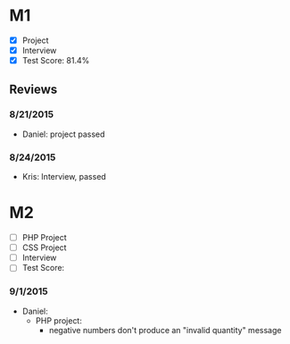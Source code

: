 # M1

- [x] Project
- [x] Interview
- [x] Test Score: 81.4%

## Reviews

### 8/21/2015
- Daniel: project passed

### 8/24/2015
- Kris: Interview, passed

# M2

- [ ] PHP Project
- [ ] CSS Project
- [ ] Interview
- [ ] Test Score: 

### 9/1/2015
- Daniel: 
  - PHP project:
    - negative numbers don't produce an "invalid quantity" message
